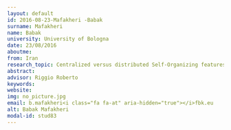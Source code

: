 ```yaml
---
layout: default 
id: 2016-08-23-Mafakheri -Babak
surname: Mafakheri 
name: Babak
university: University of Bologna
date: 23/08/2016
aboutme: 
from: Iran
research_topic: Centralized versus distributed Self-Organizing features in 5G small cell networks, taking advantage of SDN and NFV approaches
abstract: 
advisor: Riggio Roberto
keywords: 
website: 
img: no_picture.jpg
email: b.mafakheri<i class="fa fa-at" aria-hidden="true"></i>fbk.eu
alt: Babak Mafakheri 
modal-id: stud83
---
```


